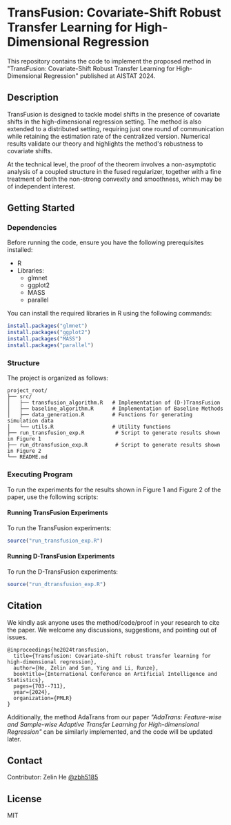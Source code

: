 # TransFusion: Covariate-Shift Robust Transfer Learning for High-Dimensional Regression

This repository contains the code to implement the proposed method in "TransFusion: Covariate-Shift Robust Transfer Learning for High-Dimensional Regression" published at AISTAT 2024.

## Description

TransFusion is designed to tackle model shifts in the presence of covariate shifts in the high-dimensional regression setting. The method is also extended to a distributed setting, requiring just one round of communication while retaining the estimation rate of the centralized version. Numerical results validate our theory and highlights the method's robustness to covariate shifts.

At the technical level, the proof of the theorem involves a non-asymptotic analysis of a coupled structure in the fused regularizer, together with a fine treatment of both the non-strong convexity and
smoothness, which may be of independent interest.

## Getting Started

### Dependencies

Before running the code, ensure you have the following prerequisites installed:

- R
- Libraries:
  - glmnet
  - ggplot2
  - MASS
  - parallel

You can install the required libraries in R using the following commands:

```r
install.packages("glmnet")
install.packages("ggplot2")
install.packages("MASS")
install.packages("parallel")
```

### Structure

The project is organized as follows:
```
project_root/
├── src/
│   ├── transfusion_algorithm.R   # Implementation of (D-)TransFusion
│   ├── baseline_algorithm.R      # Implementation of Baseline Methods
│   ├── data_generation.R         # Functions for generating simulation data
│   └── utils.R                   # Utility functions
├── run_transfusion_exp.R          # Script to generate results shown in Figure 1
├── run_dtransfusion_exp.R         # Script to generate results shown in Figure 2
└── README.md   
```                       

### Executing Program

To run the experiments for the results shown in Figure 1 and Figure 2 of the paper, use the following scripts:

#### Running TransFusion Experiments

To run the TransFusion experiments:

```r
source("run_transfusion_exp.R")
```

#### Running D-TransFusion Experiments

To run the D-TransFusion experiments:

```r
source("run_dtransfusion_exp.R")
```

## Citation
We kindly ask anyone uses the method/code/proof in your research to cite the paper. We welcome any discussions, suggestions, and pointing out of issues.

```
@inproceedings{he2024transfusion,
  title={Transfusion: Covariate-shift robust transfer learning for high-dimensional regression},
  author={He, Zelin and Sun, Ying and Li, Runze},
  booktitle={International Conference on Artificial Intelligence and Statistics},
  pages={703--711},
  year={2024},
  organization={PMLR}
}
```

Additionally, the method AdaTrans from our paper *"AdaTrans: Feature-wise and Sample-wise Adaptive Transfer Learning for High-dimensional Regression"* can be similarly implemented, and the code will be updated later.


## Contact

Contributor: Zelin He
 [@zbh5185](zbh5185@psu.edu)


## License

MIT